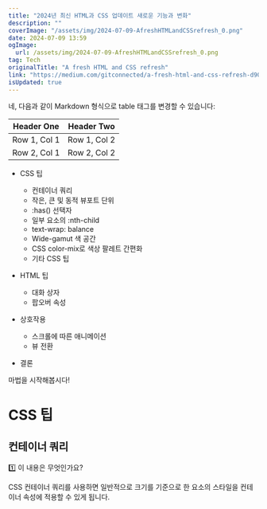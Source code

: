 ```yaml
---
title: "2024년 최신 HTML과 CSS 업데이트 새로운 기능과 변화"
description: ""
coverImage: "/assets/img/2024-07-09-AfreshHTMLandCSSrefresh_0.png"
date: 2024-07-09 13:59
ogImage: 
  url: /assets/img/2024-07-09-AfreshHTMLandCSSrefresh_0.png
tag: Tech
originalTitle: "A fresh HTML and CSS refresh"
link: "https://medium.com/gitconnected/a-fresh-html-and-css-refresh-d9008d012cb5"
isUpdated: true
---
```




네, 다음과 같이 Markdown 형식으로 table 태그를 변경할 수 있습니다:

| Header One   | Header Two   |
| ------------ | ------------ |
| Row 1, Col 1 | Row 1, Col 2 |
| Row 2, Col 1 | Row 2, Col 2 |

<div class="content-ad"></div>

- CSS 팁

  - 컨테이너 쿼리
  - 작은, 큰 및 동적 뷰포트 단위
  - :has() 선택자
  - 일부 요소의 :nth-child
  - text-wrap: balance
  - Wide-gamut 색 공간
  - CSS color-mix로 색상 팔레트 간편화
  - 기타 CSS 팁

- HTML 팁

  - 대화 상자
  - 팝오버 속성

- 상호작용

  - 스크롤에 따른 애니메이션
  - 뷰 전환

- 결론

마법을 시작해봅시다!

# CSS 팁

## 컨테이너 쿼리

<div class="content-ad"></div>

1️⃣ 이 내용은 무엇인가요?

CSS 컨테이너 쿼리를 사용하면 일반적으로 크기를 기준으로 한 요소의 스타일을 컨테이너 속성에 적용할 수 있게 됩니다.
